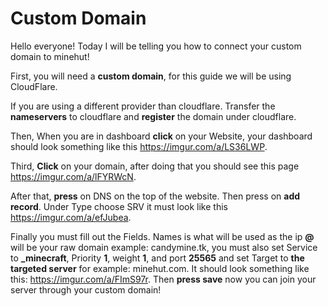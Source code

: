 # Custom Domain 



Hello everyone! Today I will be telling you how to connect your custom domain to minehut!

First, you will need a **custom domain**, for this guide we will be using CloudFlare.

If you are using a different provider than cloudflare. Transfer the **nameservers** to cloudflare and **register** the domain under cloudflare.

Then, When you are in dashboard **click** on your Website, your dashboard should look something like this https://imgur.com/a/LS36LWP.

Third, **Click** on your domain, after doing that you should see this page https://imgur.com/a/lFYRWcN.

After that, **press** on DNS on the top of the website. Then press on **add record**. Under Type choose SRV it must look like this https://imgur.com/a/efJubea.

Finally you must fill out the Fields. Names is what will be used as the ip **@** will be your raw domain example: candymine.tk, you must also set Service to **_minecraft**, Priority **1**, weight **1**, and port **25565** and set Target to **the targeted server** for example: minehut.com. It should look something like this: https://imgur.com/a/FImS97r. Then **press save** now you can join your server through your custom domain!
